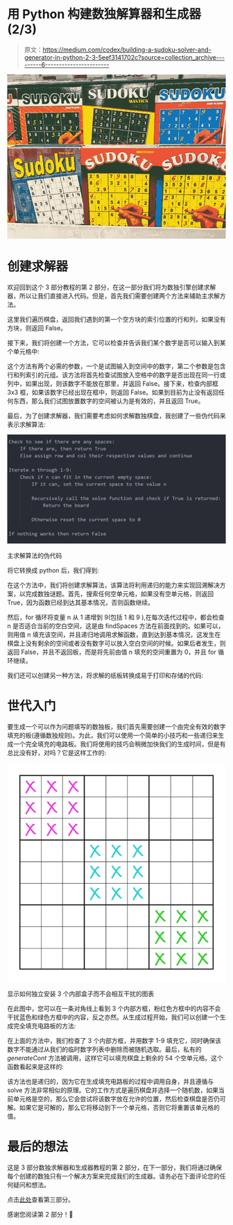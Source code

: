 # 用 Python 构建数独解算器和生成器(2/3)

> 原文：<https://medium.com/codex/building-a-sudoku-solver-and-generator-in-python-2-3-5eef3141702c?source=collection_archive---------6----------------------->

![](img/083d426c32cd3c9bc7565073ff92e1a5.png)

# 创建求解器

欢迎回到这个 3 部分教程的第 2 部分，在这一部分我们将为数独引擎创建求解器，所以让我们直接进入代码。但是，首先我们需要创建两个方法来辅助主求解方法。

这里我们遍历棋盘，返回我们遇到的第一个空方块的索引位置的行和列，如果没有方块，则返回 False。

接下来，我们将创建一个方法，它可以检查并告诉我们某个数字是否可以输入到某个单元格中:

这个方法有两个必需的参数，一个是试图输入到空间中的数字，第二个参数是包含行和列索引的元组。该方法将首先检查试图放入空格中的数字是否出现在同一行或列中，如果出现，则该数字不能放在那里，并返回 False。接下来，检查内部框 3x3 框，如果该数字已经出现在框中，则返回 False。如果到目前为止没有返回任何东西，那么我们试图放置数字的空间被认为是有效的，并且返回 True。

最后，为了创建求解器，我们需要考虑如何求解数独棋盘，我创建了一些伪代码来表示求解算法:

![](img/517a50b3fbd0752067fe94c79a840c7f.png)

主求解算法的伪代码

将它转换成 python 后，我们得到:

在这个方法中，我们将创建求解算法，该算法将利用递归的能力来实现回溯解决方案，以完成数独谜题。首先，搜索任何空单元格，如果没有空单元格，则返回 True，因为函数已经到达其基本情况，否则函数继续。

然后，for 循环将变量 n 从 1 递增到 9(包括 1 和 9 ),在每次迭代过程中，都会检查 n 是否适合当前的空白空间，这是由 findSpaces 方法在前面找到的。如果可以，则用值 n 填充该空间，并且递归地调用求解函数，直到达到基本情况，这发生在棋盘上没有剩余的空间或者没有数字可以放入空白空间的时候。如果后者发生，则返回 False，并且不返回板，而是将先前由值 n 填充的空间重置为 0，并且 for 循环继续。

我们还可以创建另一种方法，将求解的纸板转换成易于打印和存储的代码:

# 世代入门

要生成一个可以作为问题填写的数独板，我们首先需要创建一个由完全有效的数字填充的板(遵循数独规则)。为此，我们可以使用一个简单的小技巧和一些递归来生成一个完全填充的电路板。我们将使用的技巧会稍微加快我们的生成时间，但是有总比没有好，对吗？它是这样工作的:

![](img/ffdd3021222e99b730116f82796ea210.png)

显示如何独立安装 3 个内部盒子而不会相互干扰的图表

在此图中，您可以在一条对角线上看到 3 个内部方框，粉红色方框中的内容不会干扰蓝色和绿色方框中的内容，反之亦然。从生成过程开始，我们可以创建一个生成完全填充电路板的方法:

在上面的方法中，我们检查了 3 个内部方框，并用数字 1-9 填充它，同时确保该数字不能通过从我们的临时数字列表中删除而被随机选取。最后，私有的 *generateCont* 方法被调用，这样它可以填充棋盘上剩余的 54 个空单元格。这个函数看起来是这样的:

该方法也是递归的，因为它在生成填充电路板的过程中调用自身，并且遵循与 solve 方法非常相似的原理。它的工作方式是遍历棋盘并选择一个随机数，如果当前单元格是空的，那么它会尝试将该数字放在允许的位置，然后检查棋盘是否仍可解。如果它是可解的，那么它将移动到下一个单元格，否则它将重置该单元格的值。

# 最后的想法

这是 3 部分数独求解器和生成器教程的第 2 部分，在下一部分，我们将通过确保每个创建的数独只有一个解决方案来完成我们的生成器。请务必在下面评论您的任何疑问和想法。

点击[此处](https://kushm.medium.com/building-a-sudoku-solver-and-generator-in-python-3-3-cac73d340973)查看第三部分。

感谢您阅读第 2 部分！💖